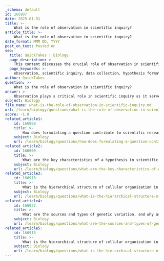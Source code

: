 ```yaml
---
_schema: default
id: 166907
date: 2025-01-31
title: >-
    What is the role of observation in scientific inquiry?
article_title: >-
    What is the role of observation in scientific inquiry?
date_format: MMM DD, YYYY
post_on_text: Posted on
seo:
  title: QuickTakes | Biology
  page_description: >-
    This content discusses the crucial role of observation in scientific inquiry, highlighting its importance in data collection, hypothesis formation, testing, and understanding complex phenomena across various scientific fields.
  page_keywords: >-
    observation, scientific inquiry, data collection, hypothesis formation, testing, validation, qualitative insights, ecological studies, historical documentation, social learning, research methods
author: QuickTakes
question: >-
    What is the role of observation in scientific inquiry?
answer: >-
    Observation plays a critical role in scientific inquiry as it serves as the foundational method for acquiring knowledge across various fields, particularly in the sciences. Here are several key aspects that highlight the importance of observation in scientific inquiry:\n\n1. **Data Collection**: Observation is essential for collecting empirical data. Researchers utilize their senses—sight, hearing, touch, taste, and smell—to gather information about the natural world. This data forms the basis for further analysis and experimentation.\n\n2. **Hypothesis Formation**: Observations often lead to the formulation of hypotheses. By carefully observing phenomena, scientists can identify patterns or anomalies that prompt questions and hypotheses about underlying mechanisms or causes.\n\n3. **Testing and Validation**: While experiments are crucial for testing hypotheses, observation is equally important in validating results. Observational studies can confirm or challenge findings from experimental research, providing a broader context for understanding scientific phenomena.\n\n4. **Understanding Context**: Observational methods allow researchers to understand the context in which phenomena occur. This is particularly important in fields like ecology and anthropology, where the environment and social interactions significantly influence behavior and outcomes.\n\n5. **Longitudinal Studies**: Observation is vital in longitudinal studies, where researchers track changes over time. This approach helps in understanding developmental processes, ecological changes, and the long-term effects of interventions.\n\n6. **Qualitative Insights**: In qualitative research, observation provides rich, descriptive data that quantitative methods may overlook. It allows researchers to capture the nuances of behavior, interactions, and environments, leading to a deeper understanding of the subject matter.\n\n7. **Historical Documentation**: Historical observations, such as those made by Lewis and Clark, illustrate the importance of meticulous documentation in advancing knowledge. Such records contribute to our understanding of biodiversity and environmental changes over time.\n\n8. **Social Learning**: Observation is also a key component of social learning, where individuals acquire new behaviors by watching others. This concept, highlighted in Albert Bandura's social learning theory, underscores the role of observation in shaping knowledge and behavior.\n\nIn summary, observation is not merely a passive act of noticing; it is an active, systematic process that involves perception and the recognition of significance. It is a fundamental aspect of scientific inquiry that underpins the development of knowledge, hypothesis generation, and the validation of scientific theories.
subject: Biology
file_name: what-is-the-role-of-observation-in-scientific-inquiry.md
url: /learn/biology/questions/what-is-the-role-of-observation-in-scientific-inquiry
score: -1.0
related_article1:
    id: 166908
    title: >-
        How does formulating a question contribute to scientific research?
    subject: Biology
    url: /learn/biology/questions/how-does-formulating-a-question-contribute-to-scientific-research
related_article2:
    id: 166909
    title: >-
        What are the key characteristics of a hypothesis in scientific investigation?
    subject: Biology
    url: /learn/biology/questions/what-are-the-key-characteristics-of-a-hypothesis-in-scientific-investigation
related_article3:
    id: 166913
    title: >-
        What is the hierarchical structure of cellular organization in living organisms?
    subject: Biology
    url: /learn/biology/questions/what-is-the-hierarchical-structure-of-cellular-organization-in-living-organisms
related_article4:
    id: 166932
    title: >-
        What are the sources and types of genetic variation, and why are they important for evolution?
    subject: Biology
    url: /learn/biology/questions/what-are-the-sources-and-types-of-genetic-variation-and-why-are-they-important-for-evolution
related_article5:
    id: 166913
    title: >-
        What is the hierarchical structure of cellular organization in living organisms?
    subject: Biology
    url: /learn/biology/questions/what-is-the-hierarchical-structure-of-cellular-organization-in-living-organisms
---
```


&nbsp;